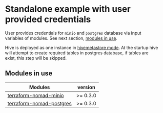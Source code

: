 # Standalone example with user provided credentials

User provides credentials for `minio` and `postgres` database via input variables of modules. See next section, [modules in use](#modules-in-use).

Hive is deployed as one instance in [hivemetastore mode](../../docker/bin/hivemetastore).
At the startup hive will attempt to create required tables in postgres database, if tables are exist, this step will be skipped.

## Modules in use

| Modules | version   |
| ------------- |:-------------:|
| [terraform-nomad-minio](https://github.com/fredrikhgrelland/terraform-nomad-minio) | \>= 0.3.0 |
| [terraform-nomad-postgres](https://github.com/fredrikhgrelland/terraform-nomad-postgres) | \>= 0.3.0 |
